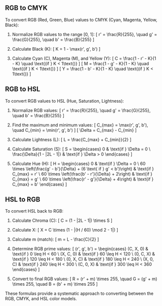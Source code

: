 ## RGB to CMYK

To convert RGB (Red, Green, Blue) values to CMYK (Cyan, Magenta, Yellow, Black):

1. Normalize RGB values to the range [0, 1]:
   \[
   r' = \frac{R}{255}, \quad g' = \frac{G}{255}, \quad b' = \frac{B}{255}
   \]

2. Calculate Black (K):
   \[
   K = 1 - \max(r', g', b')
   \]

3. Calculate Cyan (C), Magenta (M), and Yellow (Y):
   \[
   C = \frac{1 - r' - K}{1 - K} \quad \text{(if } K < 1\text{)}
   \]
   \[
   M = \frac{1 - g' - K}{1 - K} \quad \text{(if } K < 1\text{)}
   \]
   \[
   Y = \frac{1 - b' - K}{1 - K} \quad \text{(if } K < 1\text{)}
   \]

## RGB to HSL

To convert RGB values to HSL (Hue, Saturation, Lightness):

1. Normalize RGB values:
   \[
   r' = \frac{R}{255}, \quad g' = \frac{G}{255}, \quad b' = \frac{B}{255}
   \]

2. Find the maximum and minimum values:
   \[
   C_{max} = \max(r', g', b'), \quad C_{min} = \min(r', g', b')
   \]
   \[
   \Delta = C_{max} - C_{min}
   \]

3. Calculate Lightness (L):
   \[
   L = \frac{C_{max} + C_{min}}{2}
   \]

4. Calculate Saturation (S):
   \[
   S = \begin{cases}
   0 & \text{if } \Delta = 0 \\
   \frac{\Delta}{1 - |2L - 1|} & \text{if } \Delta > 0
   \end{cases}
   \]

5. Calculate Hue (H):
   \[
   H = \begin{cases}
   0 & \text{if } \Delta = 0 \\
   60 \times \left(\frac{g' - b'}{\Delta} + (6 \text{ if } g' < b')\right) & \text{if } C_{max} = r' \\
   60 \times \left(\frac{b' - r'}{\Delta} + 2\right) & \text{if } C_{max} = g' \\
   60 \times \left(\frac{r' - g'}{\Delta} + 4\right) & \text{if } C_{max} = b'
   \end{cases}
   \]

## HSL to RGB

To convert HSL back to RGB:

1. Calculate Chroma (C):
   \[
   C = (1 - |2L - 1|) \times S
   \]

2. Calculate X:
   \[
   X = C \times (1 - |(H / 60) \mod 2 - 1|)
   \]

3. Calculate m (match):
   \[
   m = L - \frac{C}{2}
   \]

4. Determine RGB prime values:
   \[
   (r', g', b') = \begin{cases}
   (C, X, 0) & \text{if } 0 \leq H < 60 \\
   (X, C, 0) & \text{if } 60 \leq H < 120 \\
   (0, C, X) & \text{if } 120 \leq H < 180 \\
   (0, X, C) & \text{if } 180 \leq H < 240 \\
   (X, 0, C) & \text{if } 240 \leq H < 300 \\
   (C, 0, X) & \text{if } 300 \leq H < 360
   \end{cases}
   \]

5. Convert to final RGB values:
   \[
   R = (r' + m) \times 255, \quad G = (g' + m) \times 255, \quad B = (b' + m) \times 255
   \]

These formulas provide a systematic approach to converting between the RGB, CMYK, and HSL color models.

